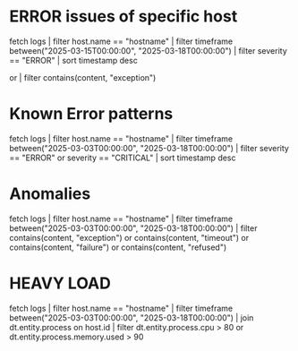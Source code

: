 # ERROR issues of specific host

fetch logs
| filter host.name == "hostname"
| filter timeframe between("2025-03-15T00:00:00", "2025-03-18T00:00:00")
| filter severity == "ERROR"
| sort timestamp desc


or 
| filter contains(content, "exception")

# Known Error patterns
fetch logs
| filter host.name == "hostname"
| filter timeframe between("2025-03-03T00:00:00", "2025-03-18T00:00:00")
| filter severity == "ERROR" or severity == "CRITICAL"
| sort timestamp desc


# Anomalies
fetch logs
| filter host.name == "hostname" 
| filter timeframe between("2025-03-03T00:00:00", "2025-03-18T00:00:00")
| filter contains(content, "exception") or contains(content, "timeout") or contains(content, "failure") or contains(content, "refused")


# HEAVY LOAD
fetch logs
| filter host.name == "hostname" 
| filter timeframe between("2025-03-03T00:00:00", "2025-03-18T00:00:00")
| join dt.entity.process on host.id
| filter dt.entity.process.cpu > 80 or dt.entity.process.memory.used > 90